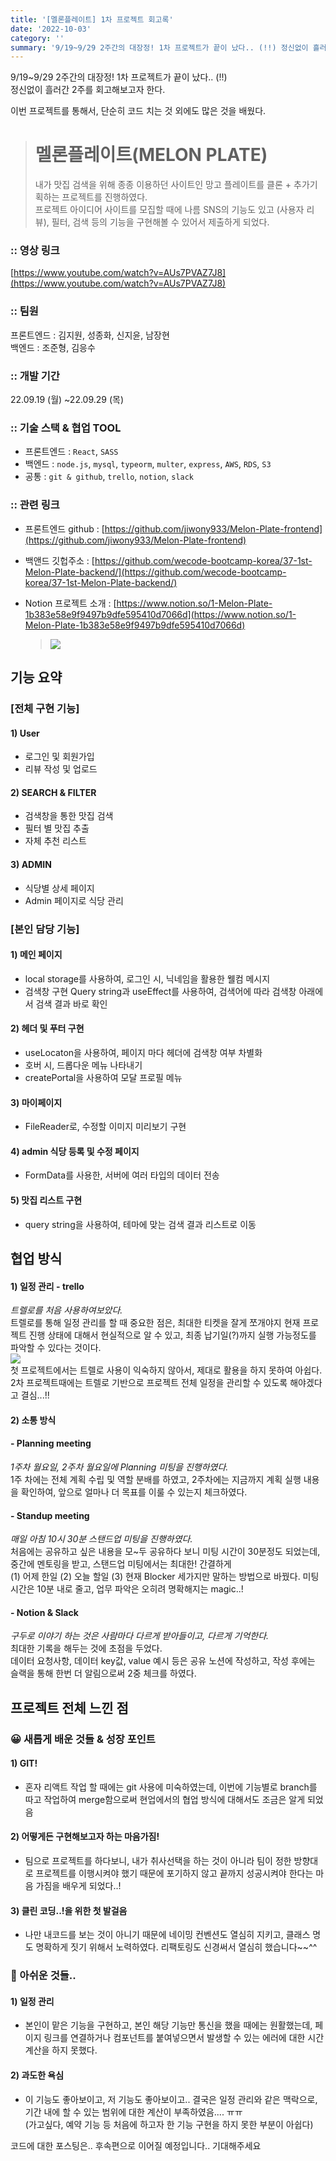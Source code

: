 ```yaml
---
title: '[멜론플레이트] 1차 프로젝트 회고록'
date: '2022-10-03'
category: ''
summary: '9/19~9/29 2주간의 대장정! 1차 프로젝트가 끝이 났다.. (!!) 정신없이 흘러간 2주를 회고해보고자 한다.'
---
```


9/19~9/29 2주간의 대장정! 1차 프로젝트가 끝이 났다.. (!!)  
정신없이 흘러간 2주를 회고해보고자 한다.

이번 프로젝트를 통해서, 단순히 코드 치는 것 외에도 많은 것을 배웠다.

> # 멜론플레이트(MELON PLATE)
>
> 내가 맛집 검색을 위해 종종 이용하던 사이트인 망고 플레이트를 클론 + 추가기획하는 프로젝트를 진행하였다.  
> 프로젝트 아이디어 사이트를 모집할 때에 나름 SNS의 기능도 있고 (사용자 리뷰), 필터, 검색 등의 기능을 구현해볼 수 있어서 제출하게 되었다.

### :: 영상 링크

[https://www.youtube.com/watch?v=AUs7PVAZ7J8](https://www.youtube.com/watch?v=AUs7PVAZ7J8)

### :: 팀원

프론트엔드 : 김지원, 성종화, 신지윤, 남장현  
백엔드 : 조준형, 김응수

### :: 개발 기간

22.09.19 (월) ~22.09.29 (목)

### :: 기술 스택 & 협업 TOOL

- 프론트엔드 : `React`, `SASS`
- 백엔드 : `node.js`, `mysql`, `typeorm`, `multer`, `express`, `AWS`, `RDS`, `S3`
- 공통 : `git & github`, `trello`, `notion`, `slack`

### :: 관련 링크

- 프론트엔드 github : [https://github.com/jiwony933/Melon-Plate-frontend](https://github.com/jiwony933/Melon-Plate-frontend)
- 백앤드 깃헙주소 : [https://github.com/wecode-bootcamp-korea/37-1st-Melon-Plate-backend/](https://github.com/wecode-bootcamp-korea/37-1st-Melon-Plate-backend/)
- Notion 프로젝트 소개 : [https://www.notion.so/1-Melon-Plate-1b383e58e9f9497b9dfe595410d7066d](https://www.notion.so/1-Melon-Plate-1b383e58e9f9497b9dfe595410d7066d)

  > ![](https://velog.velcdn.com/images/jiwonyyy/post/62255d4a-32a4-48d4-9afc-7e89b27f9bd7/image.png)

## 기능 요약

### \[전체 구현 기능\]

#### 1) User

- 로그인 및 회원가입
- 리뷰 작성 및 업로드

#### 2) SEARCH & FILTER

- 검색창을 통한 맛집 검색
- 필터 별 맛집 추출
- 자체 추천 리스트

#### 3) ADMIN

- 식당별 상세 페이지
- Admin 페이지로 식당 관리

### \[본인 담당 기능\]

#### 1) 메인 페이지

- local storage를 사용하여, 로그인 시, 닉네임을 활용한 웰컴 메시지
- 검색창 구현 Query string과 useEffect를 사용하여, 검색어에 따라 검색창 아래에서 검색 결과 바로 확인

#### 2) 헤더 및 푸터 구현

- useLocaton을 사용하여, 페이지 마다 헤더에 검색창 여부 차별화
- 호버 시, 드롭다운 메뉴 나타내기
- createPortal을 사용하여 모달 프로필 메뉴

#### 3) 마이페이지

- FileReader로, 수정할 이미지 미리보기 구현

#### 4) admin 식당 등록 및 수정 페이지

- FormData를 사용한, 서버에 여러 타입의 데이터 전송

#### 5) 맛집 리스트 구현

- query string을 사용하여, 테마에 맞는 검색 결과 리스트로 이동

## 협업 방식

#### 1) 일정 관리 - trello

_트렐로를 처음 사용하여보았다._  
트렐로를 통해 일정 관리를 할 때 중요한 점은, 최대한 티켓을 잘게 쪼개야지 현재 프로젝트 진행 상태에 대해서 현실적으로 알 수 있고, 최종 납기일(?)까지 실행 가능정도를 파악할 수 있다는 것이다.  
![](https://velog.velcdn.com/images/jiwonyyy/post/33db72f2-0b38-4e38-be6c-181520f5c9a5/image.png)  
첫 프로젝트에서는 트렐로 사용이 익숙하지 않아서, 제대로 활용을 하지 못하여 아쉽다. 2차 프로젝트때에는 트렐로 기반으로 프로젝트 전체 일정을 관리할 수 있도록 해야겠다고 결심...!!

#### 2) 소통 방식

#### \- Planning meeting

_1주차 월요일, 2주차 월요일에 Planning 미팅을 진행하였다._  
1주 차에는 전체 계획 수립 및 역할 분배를 하였고, 2주차에는 지금까지 계획 실행 내용을 확인하여, 앞으로 얼마나 더 목표를 이룰 수 있는지 체크하였다.

#### \- Standup meeting

_매일 아침 10시 30분 스탠드업 미팅을 진행하였다._  
처음에는 공유하고 싶은 내용을 모~두 공유하다 보니 미팅 시간이 30분정도 되었는데, 중간에 멘토링을 받고, 스탠드업 미팅에서는 최대한! 간결하게  
(1) 어제 한일 (2) 오늘 할일 (3) 현재 Blocker 세가지만 말하는 방법으로 바꿨다. 미팅 시간은 10분 내로 줄고, 업무 파악은 오히려 명확해지는 magic..!

#### \- Notion & Slack

_구두로 이야기 하는 것은 사람마다 다르게 받아들이고, 다르게 기억한다._  
최대한 기록을 해두는 것에 초점을 두었다.  
데이터 요청사항, 데이터 key값, value 예시 등은 공유 노션에 작성하고, 작성 후에는 슬랙을 통해 한번 더 알림으로써 2중 체크를 하였다.

## 프로젝트 전체 느낀 점

### 😀 새롭게 배운 것들 & 성장 포인트

#### 1) GIT!

- 혼자 리액트 작업 할 때에는 git 사용에 미숙하였는데, 이번에 기능별로 branch를 따고 작업하여 merge함으로써 현업에서의 협업 방식에 대해서도 조금은 알게 되었음

#### 2) 어떻게든 구현해보고자 하는 마음가짐!

- 팀으로 프로젝트를 하다보니, 내가 취사선택을 하는 것이 아니라 팀이 정한 방향대로 프로젝트를 이행시켜야 했기 때문에 포기하지 않고 끝까지 성공시켜야 한다는 마음 가짐을 배우게 되었다..!

#### 3) 클린 코딩..!을 위한 첫 발걸음

- 나만 내코드를 보는 것이 아니기 때문에 네이밍 컨벤션도 열심히 지키고, 클래스 명도 명확하게 짓기 위해서 노력하였다. 리팩토링도 신경써서 열심히 했습니다~~^^

### 🥹 아쉬운 것들..

#### 1) 일정 관리

- 본인이 맡은 기능을 구현하고, 본인 해당 기능만 통신을 했을 때에는 원활했는데, 페이지 링크를 연결하거나 컴포넌트를 붙여넣으면서 발생할 수 있는 에러에 대한 시간 계산을 하지 못했다.

#### 2) 과도한 욕심

- 이 기능도 좋아보이고, 저 기능도 좋아보이고.. 결국은 일정 관리와 같은 맥락으로, 기간 내에 할 수 있는 범위에 대한 계산이 부족하였음.... ㅠㅠ  
  (가고싶다, 예약 기능 등 처음에 하고자 한 기능 구현을 하지 못한 부분이 아쉽다)

코드에 대한 포스팅은.. 후속편으로 이어질 예정입니다.. 기대해주세요
